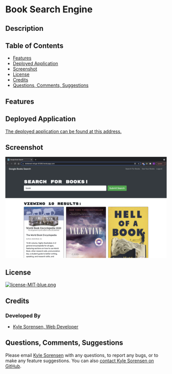 # Book Search Engine

## Description


## Table of Contents
- [Features](#features)
- [Deployed Application](#deployed-application)
- [Screenshot](#screenshot)
- [License](#license)
- [Credits](#credits)
- [Questions, Comments, Suggestions](#questions-comments-suggestions)

## Features


## Deployed Application
[The deployed application can be found at this address.](https://sheltered-refuge-61206.herokuapp.com/)

## Screenshot
![Screenshot](Book-Search-Screenshot.png)

## License
[![license-MIT-blue.png](https://img.shields.io/badge/license-MIT-blue)](#License)

## Credits
### Developed By
- [Kyle Sorensen, Web Developer](https://www.github.com/ksore85)

## Questions, Comments, Suggestions
Please email [Kyle Sorensen](mailto:ksore85@gmail.com) with any questions, to report any bugs, or to make any feature suggestions. You can also [contact Kyle Sorensen on GitHub](https://www.github.com/ksore85).
